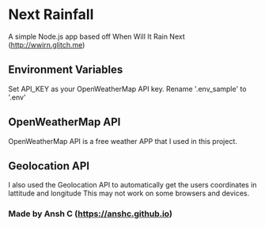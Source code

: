 # Next Rainfall
A simple Node.js app based off When Will It Rain Next (http://wwirn.glitch.me)

## Environment Variables
Set API_KEY as your OpenWeatherMap API key.
Rename '.env_sample' to '.env' 

## OpenWeatherMap API
OpenWeatherMap API is a free weather APP that I used in this project.

## Geolocation API
I also used the Geolocation API to automatically get the users coordinates in lattitude and longitude
This may not work on some browsers and devices. 

### Made by Ansh C (https://anshc.github.io)
